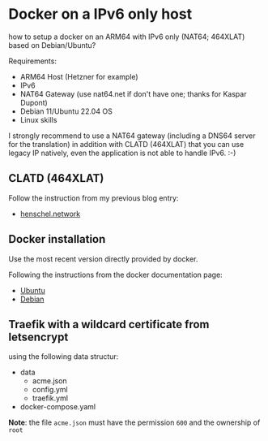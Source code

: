 # Docker on a IPv6 only host
how to setup a docker on an ARM64 with IPv6 only (NAT64; 464XLAT) based on Debian/Ubuntu?

Requirements:
- ARM64 Host (Hetzner for example)
- IPv6
- NAT64 Gateway (use nat64.net if don't have one; thanks for Kaspar Dupont)
- Debian 11/Ubuntu 22.04 OS
- Linux skills

I strongly recommend to use a NAT64 gateway (including a DNS64 server for the translation) in addition with CLATD (464XLAT) that you can use legacy IP natively, even the application is not able to handle IPv6. :-)

## CLATD (464XLAT)
Follow the instruction from my previous blog entry:
- [henschel.network](https://henschel.network/nat464xlat-with-clatd-on-ubuntu-18-04-lts/)

## Docker installation
Use the most recent version directly provided by docker.

Following the instructions from the docker documentation page:
- [Ubuntu](https://docs.docker.com/engine/install/ubuntu/)
- [Debian](https://docs.docker.com/engine/install/debian/)

## Traefik with a wildcard certificate from letsencrypt 

using the following data structur:
- data
    - acme.json
    - config.yml
    - traefik.yml
- docker-compose.yaml

**Note**: the file `acme.json` must have the permission `600` and the ownership of `root`
